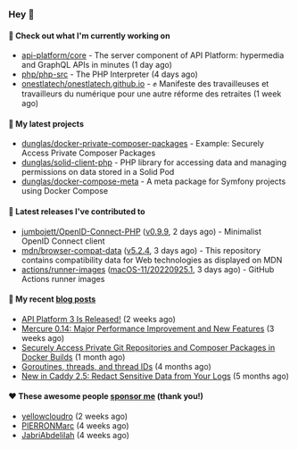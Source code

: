 ### Hey 👋

#### 👷 Check out what I'm currently working on

- [api-platform/core](https://github.com/api-platform/core) - The server component of API Platform: hypermedia and GraphQL APIs in minutes (1 day ago)
- [php/php-src](https://github.com/php/php-src) - The PHP Interpreter (4 days ago)
- [onestlatech/onestlatech.github.io](https://github.com/onestlatech/onestlatech.github.io) - ✊ Manifeste des travailleuses et travailleurs du numérique pour une autre réforme des retraites (1 week ago)

#### 🌱 My latest projects

- [dunglas/docker-private-composer-packages](https://github.com/dunglas/docker-private-composer-packages) - Example: Securely Access Private Composer Packages
- [dunglas/solid-client-php](https://github.com/dunglas/solid-client-php) - PHP library for accessing data and managing permissions on data stored in a Solid Pod
- [dunglas/docker-compose-meta](https://github.com/dunglas/docker-compose-meta) - A meta package for Symfony projects using Docker Compose

#### 🔭 Latest releases I've contributed to

- [jumbojett/OpenID-Connect-PHP](https://github.com/jumbojett/OpenID-Connect-PHP) ([v0.9.9](https://github.com/jumbojett/OpenID-Connect-PHP/releases/tag/v0.9.9), 2 days ago) - Minimalist OpenID Connect client
- [mdn/browser-compat-data](https://github.com/mdn/browser-compat-data) ([v5.2.4](https://github.com/mdn/browser-compat-data/releases/tag/v5.2.4), 3 days ago) - This repository contains compatibility data for Web technologies as displayed on MDN
- [actions/runner-images](https://github.com/actions/runner-images) ([macOS-11/20220925.1](https://github.com/actions/runner-images/releases/tag/macOS-11%2F20220925.1), 3 days ago) - GitHub Actions runner images

#### 📜 My recent [blog posts](https://dunglas.fr)

- [API Platform 3 Is Released!](https://dunglas.dev/2022/09/api-platform-3-is-released/) (2 weeks ago)
- [Mercure 0.14: Major Performance Improvement and New Features](https://dunglas.dev/2022/09/mercure-0-14/) (3 weeks ago)
- [Securely Access Private Git Repositories and Composer Packages in Docker Builds](https://dunglas.dev/2022/08/securely-access-private-git-repositories-and-composer-packages-in-docker-builds/) (1 month ago)
- [Goroutines, threads, and thread IDs](https://dunglas.dev/2022/05/goroutines-threads-and-thread-ids/) (4 months ago)
- [New in Caddy 2.5: Redact Sensitive Data from Your Logs](https://dunglas.dev/2022/04/caddy-logging-security-improvements/) (5 months ago)

#### ❤️ These awesome people [sponsor me](https://github.com/sponsors/dunglas) (thank you!)

- [yellowcloudro](https://github.com/yellowcloudro) (2 weeks ago)
- [PIERRONMarc](https://github.com/PIERRONMarc) (4 weeks ago)
- [JabriAbdelilah](https://github.com/JabriAbdelilah) (4 weeks ago)

